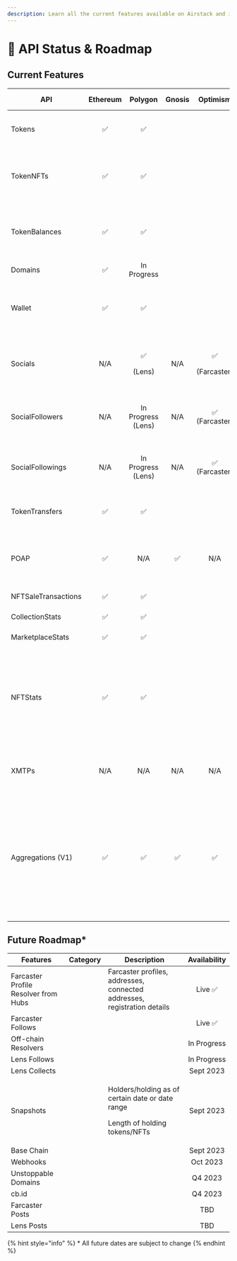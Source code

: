 ```yaml
---
description: Learn all the current features available on Airstack and its future roadmap.
---
```


# 🚦 API Status & Roadmap

## Current Features

<table data-full-width="true"><thead><tr><th width="214">API</th><th width="125" align="center">Ethereum</th><th width="166" align="center">Polygon</th><th width="116" align="center">Gnosis</th><th width="123" align="center">Optimism</th><th width="166" align="center">Off-Chain</th><th width="100">Details</th></tr></thead><tbody><tr><td>Tokens</td><td align="center">✅</td><td align="center">✅</td><td align="center"></td><td align="center"></td><td align="center"></td><td>ERC20, ERC721, ERC1155, ERC6551</td></tr><tr><td>TokenNFTs</td><td align="center">✅</td><td align="center">✅</td><td align="center"></td><td align="center"></td><td align="center"></td><td>ERC721, ERC1155, ERC6551, Metadata, Resized Images</td></tr><tr><td>TokenBalances</td><td align="center">✅</td><td align="center">✅</td><td align="center"></td><td align="center"></td><td align="center"></td><td>Token Holders of ERC20, ERC721, ERC1155, ERC6551</td></tr><tr><td>Domains</td><td align="center">✅</td><td align="center">In Progress</td><td align="center"></td><td align="center"></td><td align="center"></td><td>ENS</td></tr><tr><td>Wallet</td><td align="center">✅</td><td align="center">✅</td><td align="center"></td><td align="center"></td><td align="center"></td><td>ERC20, ERC721, ERC1155, ERC6551, Socials, POAPs</td></tr><tr><td>Socials</td><td align="center">N/A</td><td align="center"><p>✅</p><p>(Lens)</p></td><td align="center">N/A</td><td align="center"><p>✅</p><p>(Farcaster)</p></td><td align="center"><p>✅</p><p>(Farcaster Hubs)</p></td><td>Profile Resolver: Farcaster (Optimism), Lens (Polygon)</td></tr><tr><td>SocialFollowers</td><td align="center">N/A</td><td align="center">In Progress (Lens)</td><td align="center">N/A</td><td align="center">✅<br>(Farcaster)</td><td align="center"><p>✅</p><p>(Farcaster Hubs)</p></td><td>Followers of users on Farcaster</td></tr><tr><td>SocialFollowings</td><td align="center">N/A</td><td align="center">In Progress (Lens)</td><td align="center">N/A</td><td align="center">✅<br>(Farcaster)</td><td align="center"><p>✅</p><p>(Farcaster Hubs)</p></td><td>Following of users on  Farcaster</td></tr><tr><td>TokenTransfers</td><td align="center">✅</td><td align="center">✅</td><td align="center"></td><td align="center"></td><td align="center"></td><td>ERC20, ERC721, ERC1155, ERC6551</td></tr><tr><td>POAP</td><td align="center">✅</td><td align="center">N/A</td><td align="center">✅</td><td align="center">N/A</td><td align="center"></td><td>All POAP event holders, all POAPs held by wallet, images</td></tr><tr><td>NFTSaleTransactions</td><td align="center">✅</td><td align="center">✅</td><td align="center"></td><td align="center"></td><td align="center"></td><td>Opensea, Blur Rarible</td></tr><tr><td>CollectionStats</td><td align="center">✅</td><td align="center">✅</td><td align="center"></td><td align="center"></td><td align="center"></td><td>Opensea, Blur Rarible</td></tr><tr><td>MarketplaceStats</td><td align="center">✅</td><td align="center">✅</td><td align="center"></td><td align="center"></td><td align="center"></td><td>Opensea, Blur Rarible</td></tr><tr><td>NFTStats</td><td align="center">✅</td><td align="center">✅</td><td align="center"></td><td align="center"></td><td align="center"></td><td>Opensea, Blur Rarible – Marketplace stats, Collection stats, NFT stats by day, week, month, year, lifetime</td></tr><tr><td>XMTPs</td><td align="center">N/A</td><td align="center">N/A</td><td align="center">N/A</td><td align="center">N/A</td><td align="center">✅</td><td>Lookup whether user(s) has XMTP messaging</td></tr><tr><td>Aggregations (V1)</td><td align="center">✅</td><td align="center">✅</td><td align="center">✅</td><td align="center">✅</td><td align="center"></td><td>Show me who holds X and Y (e.g. Devcon POAP and BAYC, or all Farcaster users who have Farcon and Purple, or all Lens users who attended ETH Lisbon)</td></tr></tbody></table>

## Future Roadmap\*

<table><thead><tr><th>Features</th><th data-type="select">Category</th><th>Description</th><th align="center">Availability</th></tr></thead><tbody><tr><td>Farcaster Profile Resolver from Hubs</td><td></td><td>Farcaster profiles, addresses, connected addresses, registration details</td><td align="center">Live ✅</td></tr><tr><td>Farcaster Follows</td><td></td><td></td><td align="center">Live ✅</td></tr><tr><td>Off-chain Resolvers</td><td></td><td></td><td align="center">In Progress</td></tr><tr><td>Lens Follows</td><td></td><td></td><td align="center">In Progress</td></tr><tr><td>Lens Collects</td><td></td><td></td><td align="center">Sept 2023</td></tr><tr><td>Snapshots</td><td></td><td><p>Holders/holding as of certain date or date range</p><p></p><p>Length of holding tokens/NFTs</p></td><td align="center">Sept 2023</td></tr><tr><td>Base Chain</td><td></td><td></td><td align="center">Sept 2023</td></tr><tr><td>Webhooks</td><td></td><td></td><td align="center">Oct 2023</td></tr><tr><td>Unstoppable Domains</td><td></td><td></td><td align="center">Q4 2023</td></tr><tr><td>cb.id</td><td></td><td></td><td align="center">Q4 2023</td></tr><tr><td>Farcaster Posts</td><td></td><td></td><td align="center">TBD</td></tr><tr><td>Lens Posts</td><td></td><td></td><td align="center">TBD</td></tr></tbody></table>

{% hint style="info" %}
\* All future dates are subject to change
{% endhint %}

